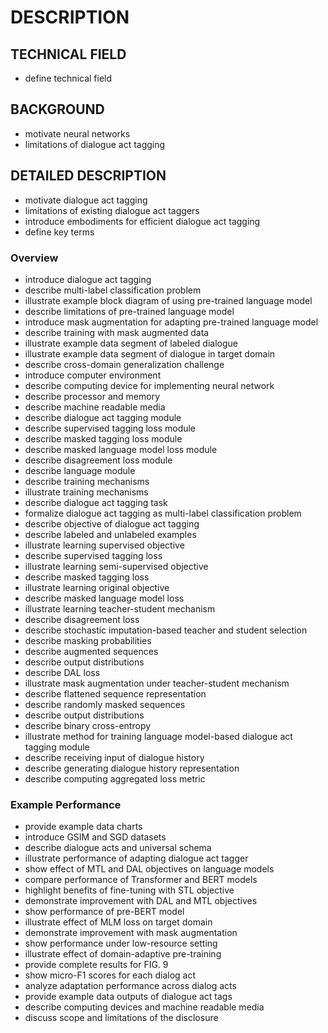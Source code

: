 # DESCRIPTION

## TECHNICAL FIELD

- define technical field

## BACKGROUND

- motivate neural networks
- limitations of dialogue act tagging

## DETAILED DESCRIPTION

- motivate dialogue act tagging
- limitations of existing dialogue act taggers
- introduce embodiments for efficient dialogue act tagging
- define key terms

### Overview

- introduce dialogue act tagging
- describe multi-label classification problem
- illustrate example block diagram of using pre-trained language model
- describe limitations of pre-trained language model
- introduce mask augmentation for adapting pre-trained language model
- describe training with mask augmented data
- illustrate example data segment of labeled dialogue
- illustrate example data segment of dialogue in target domain
- describe cross-domain generalization challenge
- introduce computer environment
- describe computing device for implementing neural network
- describe processor and memory
- describe machine readable media
- describe dialogue act tagging module
- describe supervised tagging loss module
- describe masked tagging loss module
- describe masked language model loss module
- describe disagreement loss module
- describe language module
- describe training mechanisms
- illustrate training mechanisms
- describe dialogue act tagging task
- formalize dialogue act tagging as multi-label classification problem
- describe objective of dialogue act tagging
- describe labeled and unlabeled examples
- illustrate learning supervised objective
- describe supervised tagging loss
- illustrate learning semi-supervised objective
- describe masked tagging loss
- illustrate learning original objective
- describe masked language model loss
- illustrate learning teacher-student mechanism
- describe disagreement loss
- describe stochastic imputation-based teacher and student selection
- describe masking probabilities
- describe augmented sequences
- describe output distributions
- describe DAL loss
- illustrate mask augmentation under teacher-student mechanism
- describe flattened sequence representation
- describe randomly masked sequences
- describe output distributions
- describe binary cross-entropy
- illustrate method for training language model-based dialogue act tagging module
- describe receiving input of dialogue history
- describe generating dialogue history representation
- describe computing aggregated loss metric

### Example Performance

- provide example data charts
- introduce GSIM and SGD datasets
- describe dialogue acts and universal schema
- illustrate performance of adapting dialogue act tagger
- show effect of MTL and DAL objectives on language models
- compare performance of Transformer and BERT models
- highlight benefits of fine-tuning with STL objective
- demonstrate improvement with DAL and MTL objectives
- show performance of pre-BERT model
- illustrate effect of MLM loss on target domain
- demonstrate improvement with mask augmentation
- show performance under low-resource setting
- illustrate effect of domain-adaptive pre-training
- provide complete results for FIG. 9
- show micro-F1 scores for each dialog act
- analyze adaptation performance across dialog acts
- provide example data outputs of dialogue act tags
- describe computing devices and machine readable media
- discuss scope and limitations of the disclosure

